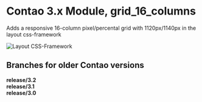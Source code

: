 Contao 3.x Module, grid_16_columns
==================================

Adds a responsive 16-column pixel/percental grid with 1120px/1140px in the layout css-framework

![Layout CSS-Framework](https://raw.github.com/BugBuster1701/contao_grid_16_columns/develop/system/modules/grid_16_columns/wiki/layout-css-framework.jpg)

## Branches for older Contao versions

**release/3.2**  
**release/3.1**  
**release/3.0**  

